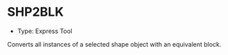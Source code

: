 # SHP2BLK

- Type: Express Tool

Converts all instances of a selected shape object with an equivalent block.
